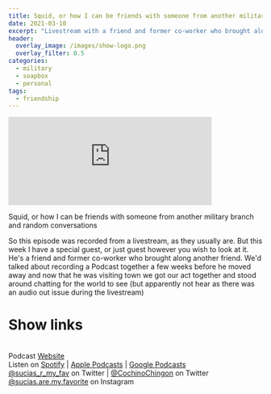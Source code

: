 ```yaml
---
title: Squid, or how I can be friends with someone from another military branch and random conversations
date: 2021-03-10
excerpt: "Livestream with a friend and former co-worker who brought along another friend"
header:
  overlay_image: /images/show-logo.png
  overlay_filter: 0.5
categories:
  - military
  - soapbox
  - personal
tags:
  - friendship
---
```



<iframe src="https://open.spotify.com/embed-podcast/episode/5RjzFsjSIi56VQP7Sehj6j" width="80%" height="175" frameborder="0" allowtransparency="true" allow="encrypted-media"></iframe>

Squid, or how I can be friends with someone from another military branch and random conversations

So this episode was recorded from a livestream, as they usually are. But this week I have a special guest, or just guest however you wish to look at it. He's a friend and former co-worker who brought along another friend.
We'd talked about recording a Podcast together a few weeks before he moved away and now that he was visiting town we got our act together and stood around chatting for the world to see (but apparently not hear as there was an audio out issue during the livestream)

# Show links

<br> Podcast [Website](https://sucias.xyz)  <a href='https://sucias.xyz'><i class='fas fa-link'></i></a>
<br> Listen on [Spotify](https://open.spotify.com/show/3XjoipCU3QzeIaQAAQpBdW)  <a href='https://open.spotify.com/show/3XjoipCU3QzeIaQAAQpBdW'><i class='fab fa-spotify'></i></a> | [Apple Podcasts](https://podcasts.apple.com/us/podcast/sucias-are-my-favorite/id1548173787)<i class='fas fa-podcast'></i> | [Google Podcasts](https://podcasts.google.com/feed/aHR0cHM6Ly9hbmNob3IuZm0vcy80MjI0YzYzYy9wb2RjYXN0L3Jzcw)  <a href='https://podcasts.google.com/feed/aHR0cHM6Ly9hbmNob3IuZm0vcy80MjI0YzYzYy9wb2RjYXN0L3Jzcw'><i class='fab fa-google-play'></i></a>
<br> [@sucias_r_my_fav](https://twitter.com/sucias_r_my_fav) on Twitter  <a href='https://twitter.com/sucias_r_my_fav'><i class='fab fa-twitter'></i></a> |  [@CochinoChingon](https://twitter.com/cochinochingon) on Twitter <a href='https://twitter.com/cochinochingon'><i class='fab fa-twitter'></i></a>
<br> [@sucias.are.my.favorite](https://instagram.com/sucias.are.my.favorite) on Instagram  <a href='https://www.instagram.com/sucias.are.my.favorite'><i class='fa-brands fa-instagram-square'></i></a>
